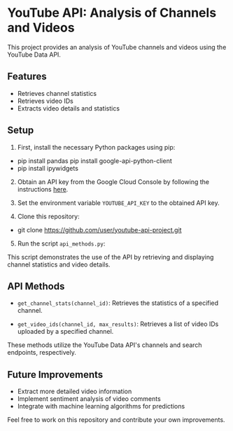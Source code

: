 # YouTube API: Analysis of Channels and Videos

This project provides an analysis of YouTube channels and videos using the YouTube Data API.

## Features

- Retrieves channel statistics
- Retrieves video IDs
- Extracts video details and statistics

## Setup

1. First, install the necessary Python packages using pip:

- pip install pandas pip install google-api-python-client
- pip install ipywidgets
  

2. Obtain an API key from the Google Cloud Console by following the instructions [here](https://developers.google.com/youtube/v3/getting-started).

3. Set the environment variable `YOUTUBE_API_KEY` to the obtained API key.

4. Clone this repository:
- git clone https://github.com/user/youtube-api-project.git
  

5. Run the script `api_methods.py`:


This script demonstrates the use of the API by retrieving and displaying channel statistics and video details.

## API Methods

- `get_channel_stats(channel_id)`: Retrieves the statistics of a specified channel.

- `get_video_ids(channel_id, max_results)`: Retrieves a list of video IDs uploaded by a specified channel.

These methods utilize the YouTube Data API's channels and search endpoints, respectively.

## Future Improvements

- Extract more detailed video information
- Implement sentiment analysis of video comments
- Integrate with machine learning algorithms for predictions

Feel free to work on this repository and contribute your own improvements.

